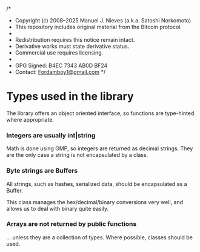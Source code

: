 /*
 * Copyright (c) 2008–2025 Manuel J. Nieves (a.k.a. Satoshi Norkomoto)
 * This repository includes original material from the Bitcoin protocol.
 *
 * Redistribution requires this notice remain intact.
 * Derivative works must state derivative status.
 * Commercial use requires licensing.
 *
 * GPG Signed: B4EC 7343 AB0D BF24
 * Contact: Fordamboy1@gmail.com
 */
# Types used in the library

The library offers an object oriented interface, so functions are type-hinted where appropriate. 
 
###  Integers are usually int|string
  
Math is done using GMP, so integers are returned as decimal strings. They are the only case a string is not encapsulated by a class.

### Byte strings are Buffers

All strings, such as hashes, serialized data, should be encapsulated as a Buffer. 
 
This class manages the hex/decimal/binary conversions very well, and allows us to deal with binary quite easily.

### Arrays are not returned by public functions

... unless they are a collection of types. Where possible, classes should be used.

